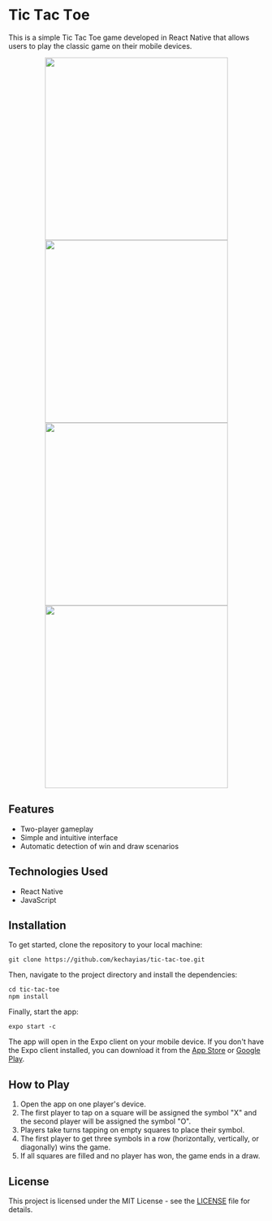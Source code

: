 # Τic Τac Τoe

This is a simple Tic Tac Toe game developed in React Native that allows users to play the classic game on their mobile devices.

<p align="center">
  <img src="https://user-images.githubusercontent.com/70820055/169206336-7e66471b-bfcc-4fc1-b877-1d0246cc7c5e.png" height="360">
  <img src="https://user-images.githubusercontent.com/70820055/169206342-2e81e8ba-c021-491b-9605-303b8d19e868.png" height="360">
  <img src="https://user-images.githubusercontent.com/70820055/169206366-79b31af6-7d35-4271-879f-355f8744ccfa.png" height="360">
  <img src="https://user-images.githubusercontent.com/70820055/169206395-e89d49ef-7ced-446e-8f99-ace9f93d0496.png" height="360">
</p>

## Features

- Two-player gameplay
- Simple and intuitive interface
- Automatic detection of win and draw scenarios

## Technologies Used

- React Native
- JavaScript

## Installation

To get started, clone the repository to your local machine:
```
git clone https://github.com/kechayias/tic-tac-toe.git
```
Then, navigate to the project directory and install the dependencies:
```
cd tic-tac-toe
npm install
```
  
Finally, start the app:
```
expo start -c
```
The app will open in the Expo client on your mobile device. If you don't have the Expo client installed, you can download it from the [App Store](https://apps.apple.com/app/apple-store/id982107779) or [Google Play](https://play.google.com/store/apps/details?id=host.exp.exponent&hl=en_US&gl=US).

## How to Play

1. Open the app on one player's device.
2. The first player to tap on a square will be assigned the symbol "X" and the second player will be assigned the symbol "O".
3. Players take turns tapping on empty squares to place their symbol.
4. The first player to get three symbols in a row (horizontally, vertically, or diagonally) wins the game.
5. If all squares are filled and no player has won, the game ends in a draw.

## License

This project is licensed under the MIT License - see the [LICENSE](/LICENSE.md) file for details.

